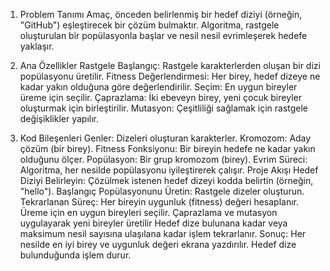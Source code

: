 1. Problem Tanımı
Amaç, önceden belirlenmiş bir hedef diziyi (örneğin, "GitHub") eşleştirecek bir çözüm bulmaktır. Algoritma, rastgele oluşturulan bir popülasyonla başlar ve nesil nesil evrimleşerek hedefe yaklaşır.

2. Ana Özellikler
Rastgele Başlangıç: Rastgele karakterlerden oluşan bir dizi popülasyonu üretilir.
Fitness Değerlendirmesi: Her birey, hedef dizeye ne kadar yakın olduğuna göre değerlendirilir.
Seçim: En uygun bireyler üreme için seçilir.
Çaprazlama: İki ebeveyn birey, yeni çocuk bireyler oluşturmak için birleştirilir.
Mutasyon: Çeşitliliği sağlamak için rastgele değişiklikler yapılır.
3. Kod Bileşenleri
Genler: Dizeleri oluşturan karakterler.
Kromozom: Aday çözüm (bir birey).
Fitness Fonksiyonu: Bir bireyin hedefe ne kadar yakın olduğunu ölçer.
Popülasyon: Bir grup kromozom (birey).
Evrim Süreci: Algoritma, her nesilde popülasyonu iyileştirerek çalışır.
Proje Akışı
Hedef Diziyi Belirleyin: Çözülmek istenen hedef dizeyi kodda belirtin (örneğin, "hello").
Başlangıç Popülasyonunu Üretin: Rastgele dizeler oluşturun.
Tekrarlanan Süreç:
Her bireyin uygunluk (fitness) değeri hesaplanır.
Üreme için en uygun bireyleri seçilir.
Çaprazlama ve mutasyon uygulayarak yeni bireyler üretilir
Hedef dize bulunana kadar veya maksimum nesil sayısına ulaşılana kadar işlem tekrarlanır.
Sonuç: Her nesilde en iyi birey ve uygunluk değeri ekrana yazdırılır. Hedef dize bulunduğunda işlem durur.
